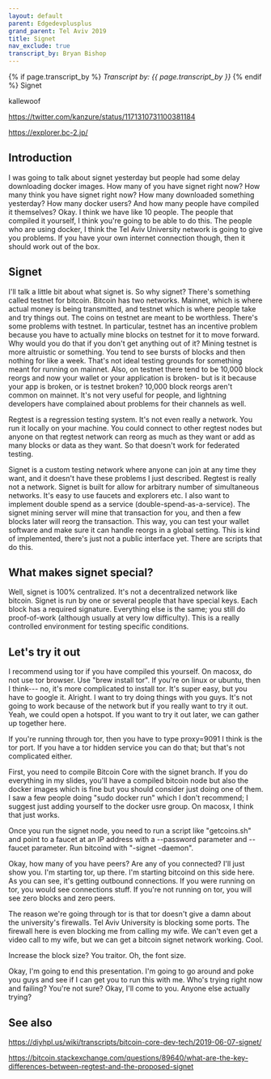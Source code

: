 ```yaml
---
layout: default
parent: Edgedevplusplus
grand_parent: Tel Aviv 2019
title: Signet
nav_exclude: true
transcript_by: Bryan Bishop
---
```


{% if page.transcript_by %} <i>Transcript by:
{{ page.transcript_by }}</i> {% endif %} Signet

kallewoof

<https://twitter.com/kanzure/status/1171310731100381184>

<https://explorer.bc-2.jp/>

## Introduction

I was going to talk about signet yesterday but people had some delay
downloading docker images. How many of you have signet right now? How
many think you have signet right now? How many downloaded something
yesterday? How many docker users? And how many people have compiled it
themselves? Okay. I think we have like 10 people. The people that
compiled it yourself, I think you're going to be able to do this. The
people who are using docker, I think the Tel Aviv University network is
going to give you problems. If you have your own internet connection
though, then it should work out of the box.

## Signet

I'll talk a little bit about what signet is. So why signet? There's
something called testnet for bitcoin. Bitcoin has two networks. Mainnet,
which is where actual money is being transmitted, and testnet which is
where people take and try things out. The coins on testnet are meant to
be worthless. There's some problems with testnet. In particular, testnet
has an incentive problem because you have to actually mine blocks on
testnet for it to move forward. Why would you do that if you don't get
anything out of it? Mining testnet is more altruistic or something. You
tend to see bursts of blocks and then nothing for like a week. That's
not ideal testing grounds for something meant for running on mainnet.
Also, on testnet there tend to be 10,000 block reorgs and now your
wallet or your application is broken- but is it because your app is
broken, or is testnet broken? 10,000 block reorgs aren't common on
mainnet. It's not very useful for people, and lightning developers have
complained about problems for their channels as well.

Regtest is a regression testing system. It's not even really a network.
You run it locally on your machine. You could connect to other regtest
nodes but anyone on that regtest network can reorg as much as they want
or add as many blocks or data as they want. So that doesn't work for
federated testing.

Signet is a custom testing network where anyone can join at any time
they want, and it doesn't have these problems I just described. Regtest
is really not a network. Signet is built for allow for arbitrary number
of simultaneous networks. It's easy to use faucets and explorers etc. I
also want to implement double spend as a service
(double-spend-as-a-service). The signet mining server will mine that
transaction for you, and then a few blocks later will reorg the
transaction. This way, you can test your wallet software and make sure
it can handle reorgs in a global setting. This is kind of implemented,
there's just not a public interface yet. There are scripts that do this.

## What makes signet special?

Well, signet is 100% centralized. It's not a decentralized network like
bitcoin. Signet is run by one or several people that have special keys.
Each block has a required signature. Everything else is the same; you
still do proof-of-work (although usually at very low difficulty). This
is a really controlled environment for testing specific conditions.

## Let's try it out

I recommend using tor if you have compiled this yourself. On macosx, do
not use tor browser. Use "brew install tor". If you're on linux or
ubuntu, then I think--- no, it's more complicated to install tor. It's
super easy, but you have to google it. Alright. I want to try doing
things with you guys. It's not going to work because of the network but
if you really want to try it out. Yeah, we could open a hotspot. If you
want to try it out later, we can gather up together here.

If you're running through tor, then you have to type proxy=9091 I think
is the tor port. If you have a tor hidden service you can do that; but
that's not complicated either.

First, you need to compile Bitcoin Core with the signet branch. If you
do everything in my slides, you'll have a compiled bitcoin node but also
the docker images which is fine but you should consider just doing one
of them. I saw a few people doing "sudo docker run" which I don't
recommend; I suggest just adding yourself to the docker usre group. On
macosx, I think that just works.

Once you run the signet node, you need to run a script like
"getcoins.sh" and point to a faucet at an IP address with a --password
parameter and --faucet parameter. Run bitcoind with "-signet -daemon".

Okay, how many of you have peers? Are any of you connected? I'll just
show you. I'm starting tor, up there. I'm starting bitcoind on this side
here. As you can see, it's getting outbound connections. If you were
running on tor, you would see connections stuff. If you're not running
on tor, you will see zero blocks and zero peers.

The reason we're going through tor is that tor doesn't give a damn about
the university's firewalls. Tel Aviv University is blocking some ports.
The firewall here is even blocking me from calling my wife. We can't
even get a video call to my wife, but we can get a bitcoin signet
network working. Cool.

Increase the block size? You traitor. Oh, the font size.

Okay, I'm going to end this presentation. I'm going to go around and
poke you guys and see if I can get you to run this with me. Who's trying
right now and failing? You're not sure? Okay, I'll come to you. Anyone
else actually trying?

## See also

<https://diyhpl.us/wiki/transcripts/bitcoin-core-dev-tech/2019-06-07-signet/>

<https://bitcoin.stackexchange.com/questions/89640/what-are-the-key-differences-between-regtest-and-the-proposed-signet>
